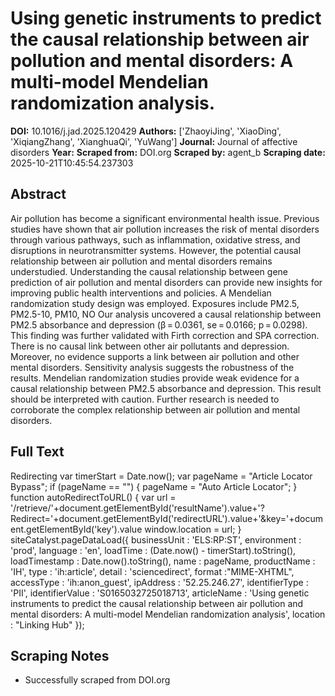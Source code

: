 # Using genetic instruments to predict the causal relationship between air pollution and mental disorders: A multi-model Mendelian randomization analysis.

**DOI:** 10.1016/j.jad.2025.120429
**Authors:** ['ZhaoyiJing', 'XiaoDing', 'XiqiangZhang', 'XianghuaQi', 'YuWang']
**Journal:** Journal of affective disorders
**Year:** 
**Scraped from:** DOI.org
**Scraped by:** agent_b
**Scraping date:** 2025-10-21T10:45:54.237303

## Abstract

Air pollution has become a significant environmental health issue. Previous studies have shown that air pollution increases the risk of mental disorders through various pathways, such as inflammation, oxidative stress, and disruptions in neurotransmitter systems. However, the potential causal relationship between air pollution and mental disorders remains understudied. Understanding the causal relationship between gene prediction of air pollution and mental disorders can provide new insights for improving public health interventions and policies.
A Mendelian randomization study design was employed. Exposures include PM2.5, PM2.5-10, PM10, NO
Our analysis uncovered a causal relationship between PM2.5 absorbance and depression (β = 0.0361, se = 0.0166; p = 0.0298). This finding was further validated with Firth correction and SPA correction. There is no causal link between other air pollutants and depression. Moreover, no evidence supports a link between air pollution and other mental disorders. Sensitivity analysis suggests the robustness of the results.
Mendelian randomization studies provide weak evidence for a causal relationship between PM2.5 absorbance and depression. This result should be interpreted with caution. Further research is needed to corroborate the complex relationship between air pollution and mental disorders.

## Full Text

Redirecting var timerStart = Date.now(); var pageName = "Article Locator Bypass"; if (pageName == "") { pageName = "Auto Article Locator"; } function autoRedirectToURL() { var url = '/retrieve/'+document.getElementById('resultName').value+'?Redirect='+document.getElementById('redirectURL').value+'&key='+document.getElementById('key').value window.location = url; } siteCatalyst.pageDataLoad({ businessUnit : 'ELS:RP:ST', environment : 'prod', language : 'en', loadTime : (Date.now() - timerStart).toString(), loadTimestamp : Date.now().toString(), name : pageName, productName : 'IH', type : 'ih:article', detail : 'sciencedirect', format :"MIME-XHTML", accessType : 'ih:anon_guest', ipAddress : '52.25.246.27', identifierType : 'PII', identifierValue : 'S0165032725018713', articleName : 'Using genetic instruments to predict the causal relationship between air pollution and mental disorders: A multi-model Mendelian randomization analysis', location : "Linking Hub" });

## Scraping Notes

- Successfully scraped from DOI.org
